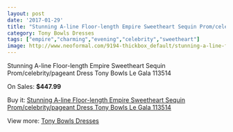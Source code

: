 ```yaml
---
layout: post
date: '2017-01-29'
title: "Stunning A-line Floor-length Empire Sweetheart Sequin Prom/celebrity/pageant Dress Tony Bowls Le Gala 113514"
category: Tony Bowls Dresses
tags: ["empire","charming","evening","celebrity","sweetheart"]
image: http://www.neoformal.com/9194-thickbox_default/stunning-a-line-floor-length-empire-sweetheart-sequin-prom-celebrity-pageant-dress-tony-bowls-le-gala-113514.jpg
---
```

Stunning A-line Floor-length Empire Sweetheart Sequin Prom/celebrity/pageant Dress Tony Bowls Le Gala 113514

On Sales: **$447.99**
<a href="https://www.neoformal.com/en/tony-bowls-dresses/3197-stunning-a-line-floor-length-empire-sweetheart-sequin-prom-celebrity-pageant-dress-tony-bowls-le-gala-113514.html"><amp-img layout="responsive" width="600" height="600" src="//www.neoformal.com/9194-thickbox_default/stunning-a-line-floor-length-empire-sweetheart-sequin-prom-celebrity-pageant-dress-tony-bowls-le-gala-113514.jpg" alt="Stunning A-line Floor-length Empire Sweetheart Sequin Prom/celebrity/pageant Dress Tony Bowls Le Gala 113514 0" /></a>
<a href="https://www.neoformal.com/en/tony-bowls-dresses/3197-stunning-a-line-floor-length-empire-sweetheart-sequin-prom-celebrity-pageant-dress-tony-bowls-le-gala-113514.html"><amp-img layout="responsive" width="600" height="600" src="//www.neoformal.com/9206-thickbox_default/stunning-a-line-floor-length-empire-sweetheart-sequin-prom-celebrity-pageant-dress-tony-bowls-le-gala-113514.jpg" alt="Stunning A-line Floor-length Empire Sweetheart Sequin Prom/celebrity/pageant Dress Tony Bowls Le Gala 113514 1" /></a>
<a href="https://www.neoformal.com/en/tony-bowls-dresses/3197-stunning-a-line-floor-length-empire-sweetheart-sequin-prom-celebrity-pageant-dress-tony-bowls-le-gala-113514.html"><amp-img layout="responsive" width="600" height="600" src="//www.neoformal.com/9205-thickbox_default/stunning-a-line-floor-length-empire-sweetheart-sequin-prom-celebrity-pageant-dress-tony-bowls-le-gala-113514.jpg" alt="Stunning A-line Floor-length Empire Sweetheart Sequin Prom/celebrity/pageant Dress Tony Bowls Le Gala 113514 2" /></a>
<a href="https://www.neoformal.com/en/tony-bowls-dresses/3197-stunning-a-line-floor-length-empire-sweetheart-sequin-prom-celebrity-pageant-dress-tony-bowls-le-gala-113514.html"><amp-img layout="responsive" width="600" height="600" src="//www.neoformal.com/9204-thickbox_default/stunning-a-line-floor-length-empire-sweetheart-sequin-prom-celebrity-pageant-dress-tony-bowls-le-gala-113514.jpg" alt="Stunning A-line Floor-length Empire Sweetheart Sequin Prom/celebrity/pageant Dress Tony Bowls Le Gala 113514 3" /></a>
<a href="https://www.neoformal.com/en/tony-bowls-dresses/3197-stunning-a-line-floor-length-empire-sweetheart-sequin-prom-celebrity-pageant-dress-tony-bowls-le-gala-113514.html"><amp-img layout="responsive" width="600" height="600" src="//www.neoformal.com/9203-thickbox_default/stunning-a-line-floor-length-empire-sweetheart-sequin-prom-celebrity-pageant-dress-tony-bowls-le-gala-113514.jpg" alt="Stunning A-line Floor-length Empire Sweetheart Sequin Prom/celebrity/pageant Dress Tony Bowls Le Gala 113514 4" /></a>
<a href="https://www.neoformal.com/en/tony-bowls-dresses/3197-stunning-a-line-floor-length-empire-sweetheart-sequin-prom-celebrity-pageant-dress-tony-bowls-le-gala-113514.html"><amp-img layout="responsive" width="600" height="600" src="//www.neoformal.com/9202-thickbox_default/stunning-a-line-floor-length-empire-sweetheart-sequin-prom-celebrity-pageant-dress-tony-bowls-le-gala-113514.jpg" alt="Stunning A-line Floor-length Empire Sweetheart Sequin Prom/celebrity/pageant Dress Tony Bowls Le Gala 113514 5" /></a>
<a href="https://www.neoformal.com/en/tony-bowls-dresses/3197-stunning-a-line-floor-length-empire-sweetheart-sequin-prom-celebrity-pageant-dress-tony-bowls-le-gala-113514.html"><amp-img layout="responsive" width="600" height="600" src="//www.neoformal.com/9201-thickbox_default/stunning-a-line-floor-length-empire-sweetheart-sequin-prom-celebrity-pageant-dress-tony-bowls-le-gala-113514.jpg" alt="Stunning A-line Floor-length Empire Sweetheart Sequin Prom/celebrity/pageant Dress Tony Bowls Le Gala 113514 6" /></a>
<a href="https://www.neoformal.com/en/tony-bowls-dresses/3197-stunning-a-line-floor-length-empire-sweetheart-sequin-prom-celebrity-pageant-dress-tony-bowls-le-gala-113514.html"><amp-img layout="responsive" width="600" height="600" src="//www.neoformal.com/9200-thickbox_default/stunning-a-line-floor-length-empire-sweetheart-sequin-prom-celebrity-pageant-dress-tony-bowls-le-gala-113514.jpg" alt="Stunning A-line Floor-length Empire Sweetheart Sequin Prom/celebrity/pageant Dress Tony Bowls Le Gala 113514 7" /></a>
<a href="https://www.neoformal.com/en/tony-bowls-dresses/3197-stunning-a-line-floor-length-empire-sweetheart-sequin-prom-celebrity-pageant-dress-tony-bowls-le-gala-113514.html"><amp-img layout="responsive" width="600" height="600" src="//www.neoformal.com/9199-thickbox_default/stunning-a-line-floor-length-empire-sweetheart-sequin-prom-celebrity-pageant-dress-tony-bowls-le-gala-113514.jpg" alt="Stunning A-line Floor-length Empire Sweetheart Sequin Prom/celebrity/pageant Dress Tony Bowls Le Gala 113514 8" /></a>
<a href="https://www.neoformal.com/en/tony-bowls-dresses/3197-stunning-a-line-floor-length-empire-sweetheart-sequin-prom-celebrity-pageant-dress-tony-bowls-le-gala-113514.html"><amp-img layout="responsive" width="600" height="600" src="//www.neoformal.com/9198-thickbox_default/stunning-a-line-floor-length-empire-sweetheart-sequin-prom-celebrity-pageant-dress-tony-bowls-le-gala-113514.jpg" alt="Stunning A-line Floor-length Empire Sweetheart Sequin Prom/celebrity/pageant Dress Tony Bowls Le Gala 113514 9" /></a>
<a href="https://www.neoformal.com/en/tony-bowls-dresses/3197-stunning-a-line-floor-length-empire-sweetheart-sequin-prom-celebrity-pageant-dress-tony-bowls-le-gala-113514.html"><amp-img layout="responsive" width="600" height="600" src="//www.neoformal.com/9197-thickbox_default/stunning-a-line-floor-length-empire-sweetheart-sequin-prom-celebrity-pageant-dress-tony-bowls-le-gala-113514.jpg" alt="Stunning A-line Floor-length Empire Sweetheart Sequin Prom/celebrity/pageant Dress Tony Bowls Le Gala 113514 10" /></a>
<a href="https://www.neoformal.com/en/tony-bowls-dresses/3197-stunning-a-line-floor-length-empire-sweetheart-sequin-prom-celebrity-pageant-dress-tony-bowls-le-gala-113514.html"><amp-img layout="responsive" width="600" height="600" src="//www.neoformal.com/9196-thickbox_default/stunning-a-line-floor-length-empire-sweetheart-sequin-prom-celebrity-pageant-dress-tony-bowls-le-gala-113514.jpg" alt="Stunning A-line Floor-length Empire Sweetheart Sequin Prom/celebrity/pageant Dress Tony Bowls Le Gala 113514 11" /></a>
<a href="https://www.neoformal.com/en/tony-bowls-dresses/3197-stunning-a-line-floor-length-empire-sweetheart-sequin-prom-celebrity-pageant-dress-tony-bowls-le-gala-113514.html"><amp-img layout="responsive" width="600" height="600" src="//www.neoformal.com/9195-thickbox_default/stunning-a-line-floor-length-empire-sweetheart-sequin-prom-celebrity-pageant-dress-tony-bowls-le-gala-113514.jpg" alt="Stunning A-line Floor-length Empire Sweetheart Sequin Prom/celebrity/pageant Dress Tony Bowls Le Gala 113514 12" /></a>

Buy it: [Stunning A-line Floor-length Empire Sweetheart Sequin Prom/celebrity/pageant Dress Tony Bowls Le Gala 113514](https://www.neoformal.com/en/tony-bowls-dresses/3197-stunning-a-line-floor-length-empire-sweetheart-sequin-prom-celebrity-pageant-dress-tony-bowls-le-gala-113514.html "Stunning A-line Floor-length Empire Sweetheart Sequin Prom/celebrity/pageant Dress Tony Bowls Le Gala 113514")

View more: [Tony Bowls Dresses](https://www.neoformal.com/en/33-tony-bowls-dresses "Tony Bowls Dresses")